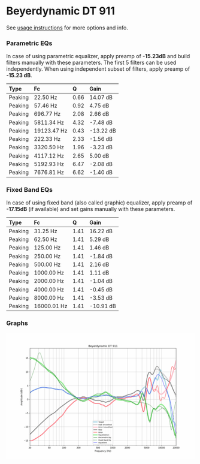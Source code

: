 # Beyerdynamic DT 911
See [usage instructions](https://github.com/jaakkopasanen/AutoEq#usage) for more options and info.

### Parametric EQs
In case of using parametric equalizer, apply preamp of **-15.23dB** and build filters manually
with these parameters. The first 5 filters can be used independently.
When using independent subset of filters, apply preamp of **-15.23 dB**.

| Type    | Fc          |    Q | Gain      |
|:--------|:------------|:-----|:----------|
| Peaking | 22.50 Hz    | 0.66 | 14.07 dB  |
| Peaking | 57.46 Hz    | 0.92 | 4.75 dB   |
| Peaking | 696.77 Hz   | 2.08 | 2.66 dB   |
| Peaking | 5811.34 Hz  | 4.32 | -7.48 dB  |
| Peaking | 19123.47 Hz | 0.43 | -13.22 dB |
| Peaking | 222.33 Hz   | 2.33 | -1.56 dB  |
| Peaking | 3320.50 Hz  | 1.96 | -3.23 dB  |
| Peaking | 4117.12 Hz  | 2.65 | 5.00 dB   |
| Peaking | 5192.93 Hz  | 6.47 | -2.08 dB  |
| Peaking | 7676.81 Hz  | 6.62 | -1.40 dB  |

### Fixed Band EQs
In case of using fixed band (also called graphic) equalizer, apply preamp of **-17.15dB**
(if available) and set gains manually with these parameters.

| Type    | Fc          |    Q | Gain      |
|:--------|:------------|:-----|:----------|
| Peaking | 31.25 Hz    | 1.41 | 16.22 dB  |
| Peaking | 62.50 Hz    | 1.41 | 5.29 dB   |
| Peaking | 125.00 Hz   | 1.41 | 1.46 dB   |
| Peaking | 250.00 Hz   | 1.41 | -1.84 dB  |
| Peaking | 500.00 Hz   | 1.41 | 2.16 dB   |
| Peaking | 1000.00 Hz  | 1.41 | 1.11 dB   |
| Peaking | 2000.00 Hz  | 1.41 | -1.04 dB  |
| Peaking | 4000.00 Hz  | 1.41 | -0.45 dB  |
| Peaking | 8000.00 Hz  | 1.41 | -3.53 dB  |
| Peaking | 16000.01 Hz | 1.41 | -10.91 dB |

### Graphs
![](./Beyerdynamic%20DT%20911.png)